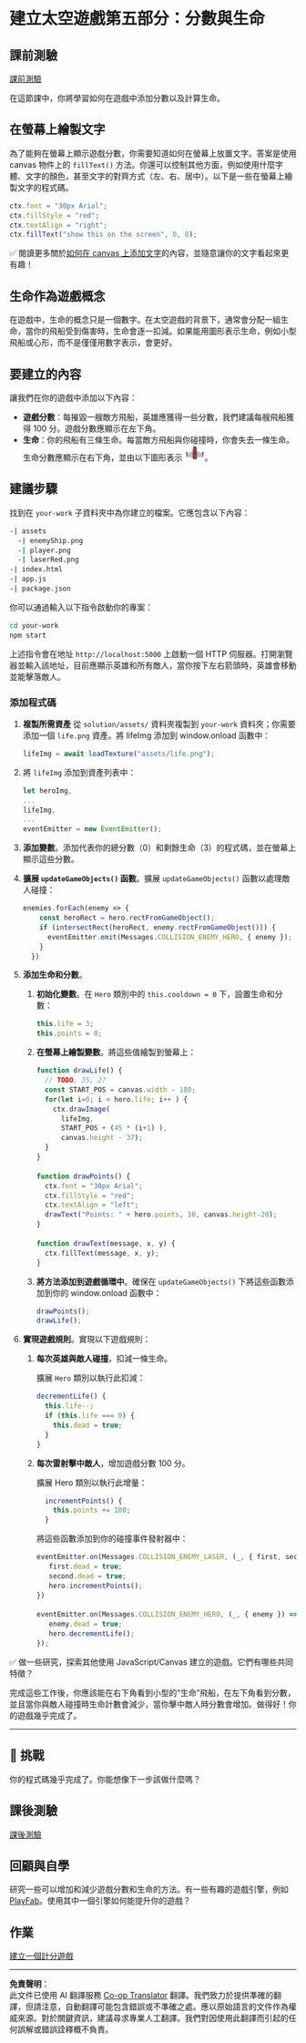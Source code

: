 <!--
CO_OP_TRANSLATOR_METADATA:
{
  "original_hash": "adda95e02afa3fbee67b6e385b1109e1",
  "translation_date": "2025-08-29T15:02:34+00:00",
  "source_file": "6-space-game/5-keeping-score/README.md",
  "language_code": "hk"
}
-->
# 建立太空遊戲第五部分：分數與生命

## 課前測驗

[課前測驗](https://ff-quizzes.netlify.app/web/quiz/37)

在這節課中，你將學習如何在遊戲中添加分數以及計算生命。

## 在螢幕上繪製文字

為了能夠在螢幕上顯示遊戲分數，你需要知道如何在螢幕上放置文字。答案是使用 canvas 物件上的 `fillText()` 方法。你還可以控制其他方面，例如使用什麼字體、文字的顏色，甚至文字的對齊方式（左、右、居中）。以下是一些在螢幕上繪製文字的程式碼。

```javascript
ctx.font = "30px Arial";
ctx.fillStyle = "red";
ctx.textAlign = "right";
ctx.fillText("show this on the screen", 0, 0);
```

✅ 閱讀更多關於[如何在 canvas 上添加文字](https://developer.mozilla.org/docs/Web/API/Canvas_API/Tutorial/Drawing_text)的內容，並隨意讓你的文字看起來更有趣！

## 生命作為遊戲概念

在遊戲中，生命的概念只是一個數字。在太空遊戲的背景下，通常會分配一組生命，當你的飛船受到傷害時，生命會逐一扣減。如果能用圖形表示生命，例如小型飛船或心形，而不是僅僅用數字表示，會更好。

## 要建立的內容

讓我們在你的遊戲中添加以下內容：

- **遊戲分數**：每摧毀一艘敵方飛船，英雄應獲得一些分數，我們建議每艘飛船獲得 100 分。遊戲分數應顯示在左下角。
- **生命**：你的飛船有三條生命。每當敵方飛船與你碰撞時，你會失去一條生命。生命分數應顯示在右下角，並由以下圖形表示 ![生命圖像](../../../../translated_images/life.6fb9f50d53ee0413cd91aa411f7c296e10a1a6de5c4a4197c718b49bf7d63ebf.hk.png)。

## 建議步驟

找到在 `your-work` 子資料夾中為你建立的檔案。它應包含以下內容：

```bash
-| assets
  -| enemyShip.png
  -| player.png
  -| laserRed.png
-| index.html
-| app.js
-| package.json
```

你可以通過輸入以下指令啟動你的專案：

```bash
cd your-work
npm start
```

上述指令會在地址 `http://localhost:5000` 上啟動一個 HTTP 伺服器。打開瀏覽器並輸入該地址，目前應顯示英雄和所有敵人，當你按下左右箭頭時，英雄會移動並能擊落敵人。

### 添加程式碼

1. **複製所需資產** 從 `solution/assets/` 資料夾複製到 `your-work` 資料夾；你需要添加一個 `life.png` 資產。將 lifeImg 添加到 window.onload 函數中：

    ```javascript
    lifeImg = await loadTexture("assets/life.png");
    ```

1. 將 `lifeImg` 添加到資產列表中：

    ```javascript
    let heroImg,
    ...
    lifeImg,
    ...
    eventEmitter = new EventEmitter();
    ```
  
2. **添加變數**。添加代表你的總分數（0）和剩餘生命（3）的程式碼，並在螢幕上顯示這些分數。

3. **擴展 `updateGameObjects()` 函數**。擴展 `updateGameObjects()` 函數以處理敵人碰撞：

    ```javascript
    enemies.forEach(enemy => {
        const heroRect = hero.rectFromGameObject();
        if (intersectRect(heroRect, enemy.rectFromGameObject())) {
          eventEmitter.emit(Messages.COLLISION_ENEMY_HERO, { enemy });
        }
      })
    ```

4. **添加生命和分數**。 
   1. **初始化變數**。在 `Hero` 類別中的 `this.cooldown = 0` 下，設置生命和分數：

        ```javascript
        this.life = 3;
        this.points = 0;
        ```

   1. **在螢幕上繪製變數**。將這些值繪製到螢幕上：

        ```javascript
        function drawLife() {
          // TODO, 35, 27
          const START_POS = canvas.width - 180;
          for(let i=0; i < hero.life; i++ ) {
            ctx.drawImage(
              lifeImg, 
              START_POS + (45 * (i+1) ), 
              canvas.height - 37);
          }
        }
        
        function drawPoints() {
          ctx.font = "30px Arial";
          ctx.fillStyle = "red";
          ctx.textAlign = "left";
          drawText("Points: " + hero.points, 10, canvas.height-20);
        }
        
        function drawText(message, x, y) {
          ctx.fillText(message, x, y);
        }

        ```

   1. **將方法添加到遊戲循環中**。確保在 `updateGameObjects()` 下將這些函數添加到你的 window.onload 函數中：

        ```javascript
        drawPoints();
        drawLife();
        ```

1. **實現遊戲規則**。實現以下遊戲規則：

   1. **每次英雄與敵人碰撞**，扣減一條生命。
   
      擴展 `Hero` 類別以執行此扣減：

        ```javascript
        decrementLife() {
          this.life--;
          if (this.life === 0) {
            this.dead = true;
          }
        }
        ```

   2. **每次雷射擊中敵人**，增加遊戲分數 100 分。

      擴展 Hero 類別以執行此增量：
    
        ```javascript
          incrementPoints() {
            this.points += 100;
          }
        ```

        將這些函數添加到你的碰撞事件發射器中：

        ```javascript
        eventEmitter.on(Messages.COLLISION_ENEMY_LASER, (_, { first, second }) => {
           first.dead = true;
           second.dead = true;
           hero.incrementPoints();
        })

        eventEmitter.on(Messages.COLLISION_ENEMY_HERO, (_, { enemy }) => {
           enemy.dead = true;
           hero.decrementLife();
        });
        ```

✅ 做一些研究，探索其他使用 JavaScript/Canvas 建立的遊戲。它們有哪些共同特徵？

完成這些工作後，你應該能在右下角看到小型的“生命”飛船，在左下角看到分數，並且當你與敵人碰撞時生命計數會減少，當你擊中敵人時分數會增加。做得好！你的遊戲幾乎完成了。

---

## 🚀 挑戰

你的程式碼幾乎完成了。你能想像下一步該做什麼嗎？

## 課後測驗

[課後測驗](https://ff-quizzes.netlify.app/web/quiz/38)

## 回顧與自學

研究一些可以增加和減少遊戲分數和生命的方法。有一些有趣的遊戲引擎，例如 [PlayFab](https://playfab.com)。使用其中一個引擎如何能提升你的遊戲？

## 作業

[建立一個計分遊戲](assignment.md)

---

**免責聲明**：  
此文件已使用 AI 翻譯服務 [Co-op Translator](https://github.com/Azure/co-op-translator) 翻譯。我們致力於提供準確的翻譯，但請注意，自動翻譯可能包含錯誤或不準確之處。應以原始語言的文件作為權威來源。對於關鍵資訊，建議尋求專業人工翻譯。我們對因使用此翻譯而引起的任何誤解或錯誤詮釋概不負責。